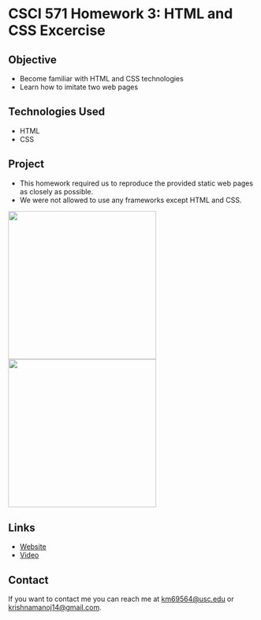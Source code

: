 # CSCI 571 Homework 3: HTML and CSS Excercise

## Objective
* Become familiar with HTML and CSS technologies
* Learn how to imitate two web pages

## Technologies Used
* HTML
* CSS

## Project
* This homework required us to reproduce the provided static web pages as closely as possible. 
* We were not allowed to use any frameworks except HTML and CSS.
<img src="https://github.com/KM-96/USC-CSCI-571-Homeworks/blob/master/Homework3/images/Home.png" width="300" height="300" />
<img src="https://github.com/KM-96/USC-CSCI-571-Homeworks/blob/master/Homework3/images/Nature.png" width="300" height="300" />

## Links
* [Website](http://km69564.freevar.com/HW3zAce6oM0zs/homepagef5XLbU69gW.html)
* [Video](https://www.youtube.com/watch?v=7f6prBHDP_I&list=PL2TYhqFuRBAM1M285F-ZHsEX0HbAEQf3J&index=2&t=0s)

## Contact
If you want to contact me you can reach me at <km69564@usc.edu> or <krishnamanoj14@gmail.com>.